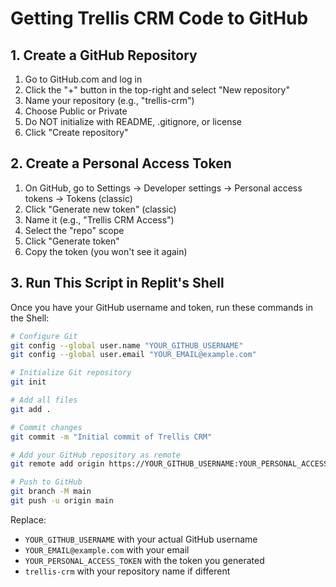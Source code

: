 # Getting Trellis CRM Code to GitHub

## 1. Create a GitHub Repository
1. Go to GitHub.com and log in
2. Click the "+" button in the top-right and select "New repository"
3. Name your repository (e.g., "trellis-crm")
4. Choose Public or Private
5. Do NOT initialize with README, .gitignore, or license
6. Click "Create repository"

## 2. Create a Personal Access Token
1. On GitHub, go to Settings → Developer settings → Personal access tokens → Tokens (classic)
2. Click "Generate new token" (classic)
3. Name it (e.g., "Trellis CRM Access")
4. Select the "repo" scope
5. Click "Generate token"
6. Copy the token (you won't see it again)

## 3. Run This Script in Replit's Shell

Once you have your GitHub username and token, run these commands in the Shell:

```bash
# Configure Git
git config --global user.name "YOUR_GITHUB_USERNAME"
git config --global user.email "YOUR_EMAIL@example.com"

# Initialize Git repository
git init

# Add all files
git add .

# Commit changes
git commit -m "Initial commit of Trellis CRM"

# Add your GitHub repository as remote
git remote add origin https://YOUR_GITHUB_USERNAME:YOUR_PERSONAL_ACCESS_TOKEN@github.com/YOUR_GITHUB_USERNAME/trellis-crm.git

# Push to GitHub
git branch -M main
git push -u origin main
```

Replace:
- `YOUR_GITHUB_USERNAME` with your actual GitHub username
- `YOUR_EMAIL@example.com` with your email
- `YOUR_PERSONAL_ACCESS_TOKEN` with the token you generated
- `trellis-crm` with your repository name if different
